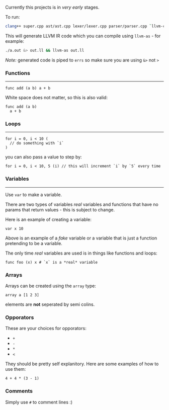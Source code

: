 Currently this projects is in *very early* stages.

To run:
```bash
clang++ super.cpp ast/ast.cpp lexer/lexer.cpp parser/parser.cpp `llvm-config --cxxflags --ldflags --system-libs --libs core`
```

This will generate LLVM IR code which you can compile using `llvm-as` - for example:
```bash
./a.out &> out.ll && llvm-as out.ll
```
*Note:* generated code is piped to `errs` so make sure you are using `&>` not `>`

### Functions
---
```
func add (a b) a + b
```

White space does not matter, so this is also valid:
```
func add (a b)
  a + b
```

### Loops
---
```
for i = 0, i < 10 (
  // do something with `i`
)
```

you can also pass a value to step by:

```
for i = 0, i < 10, 5 (i) // this will increment `i` by `5` every time
```

### Variables
---
Use `var` to make a variable.

There are two types of variables *real* variables and functions that have no params that return values - this is subject to change.

Here is an example of creating a variable:
```
var x 10
```
Above is an example of a *fake* variable or a variable that is just a function pretending to be a variable.

The only time *real* variables are used is in things like functions and loops:
```
func foo (x) x # `x` is a *real* variable
```

### Arrays
Arrays can be created using the `array` type:
```
array a [1 2 3]
```
elements are **not** seperated by semi colins.

### Opporators
These are your choices for opporators:
- `+`
- `-`
- `*`
- `<`

They should be pretty self explanitory.
Here are some examples of how to use them:
```
4 + 4 * (3 - 1)
```

### Comments
Simply use `#` to comment lines :)

